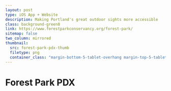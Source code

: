 ```yaml
---
layout: post
type: iOS App + Website
description: Making Portland's great outdoor sights more accessible
class: background-green8
link: https://www.forestparkconservancy.org/forest-park/
sitemap: false
two_column: mirrored
thumbnail:
  src: forest-park-pdx-thumb
  filetype: png
  container_class: "margin-bottom-5-tablet-overhang margin-top-5-tablet-overhang margin-vertical-0"
---
```


# Forest Park PDX
